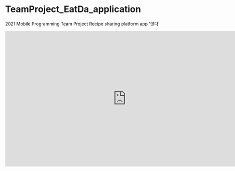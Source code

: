 # TeamProject_EatDa_application
2021 Mobile Programming Team Project
Recipe sharing platform app '잇다'



<!DOCTYPE HTML>
<iframe width="768" height="432" src="https://miro.com/app/live-embed/o9J_ln0xrgA=/?moveToViewport=-3665,-2128,7381,3469&embedId=104213119485" frameborder="0" scrolling="no" allowfullscreen></iframe>
</html>
